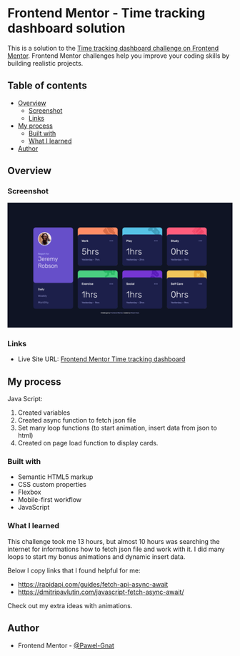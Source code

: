 # Frontend Mentor - Time tracking dashboard solution

This is a solution to the [Time tracking dashboard challenge on Frontend Mentor](https://www.frontendmentor.io/challenges/time-tracking-dashboard-UIQ7167Jw). Frontend Mentor challenges help you improve your coding skills by building realistic projects.

## Table of contents

- [Overview](#overview)
  - [Screenshot](#screenshot)
  - [Links](#links)
- [My process](#my-process)
  - [Built with](#built-with)
  - [What I learned](#what-i-learned)
- [Author](#author)

## Overview

### Screenshot

![](./screenshot.png)

### Links

- Live Site URL: [Frontend Mentor Time tracking dashboard](https://pawel-gnat.github.io/Frontend-Mentor-Time-tracking-dashboard/)

## My process

Java Script:

1. Created variables
2. Created async function to fetch json file
3. Set many loop functions (to start animation, insert data from json to html)
4. Created on page load function to display cards.

### Built with

- Semantic HTML5 markup
- CSS custom properties
- Flexbox
- Mobile-first workflow
- JavaScript

### What I learned

This challenge took me 13 hours, but almost 10 hours was searching the internet for informations how to fetch json file and work with it. I did many loops to start my bonus animations and dynamic insert data.

Below I copy links that I found helpful for me:

- https://rapidapi.com/guides/fetch-api-async-await
- https://dmitripavlutin.com/javascript-fetch-async-await/

Check out my extra ideas with animations.

## Author

- Frontend Mentor - [@Pawel-Gnat](https://www.frontendmentor.io/profile/Pawel-Gnat)
